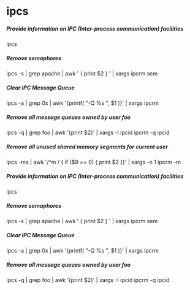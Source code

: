 # ipcs

##### Provide information on IPC (Inter-process communication) facilities

   ipcs 

##### Remove semaphores

   ipcs  -s | grep apache | awk ' { print $2 } ' | xargs ipcrm sem

##### Clear IPC Message Queue

   ipcs  -a | grep 0x | awk '{printf( "-Q %s ", $1 )}' | xargs ipcrm

##### Remove all message queues owned by user foo

   ipcs  -q | grep foo | awk '{print $2}' | xargs -I ipcid ipcrm -q ipcid

##### Remove all unused shared memory segments for current user

   ipcs  -ma | awk '/^m / { if ($9 == 0) { print $2 }}' | xargs -n 1 ipcrm -m

##### Provide information on IPC (Inter-process communication) facilities

   ipcs 

##### Remove semaphores

   ipcs  -s | grep apache | awk ' { print $2 } ' | xargs ipcrm sem

##### Clear IPC Message Queue

   ipcs  -a | grep 0x | awk '{printf( "-Q %s ", $1 )}' | xargs ipcrm

##### Remove all message queues owned by user foo

   ipcs  -q | grep foo | awk '{print $2}' | xargs -I ipcid ipcrm -q ipcid
